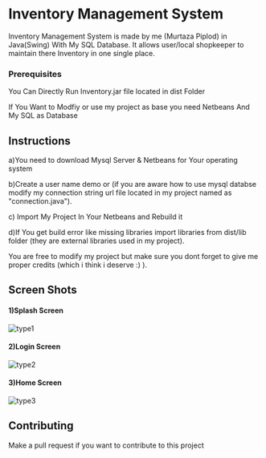 # Inventory Management System

Inventory Management System is made by me (Murtaza Piplod) in Java(Swing) With My SQL Database.
It allows user/local shopkeeper to maintain there Inventory in one single place.


### Prerequisites

You Can Directly Run Inventory.jar file located in dist Folder

If You Want to Modfiy or use my project as base you need Netbeans And My SQL as Database

## Instructions
a)You need to download Mysql Server  & Netbeans for Your operating system

b)Create a user name demo or (if you are aware how to use mysql databse modify my connection string url file located in my project named as "connection.java").

c) Import My Project In Your Netbeans and Rebuild it

d)If You get build error like missing libraries import libraries from dist/lib folder (they are external libraries used in my project).

You are free to modify my project but make sure you dont forget to give me proper credits (which i think i deserve :) ).

## Screen Shots

#### 1)Splash Screen
<img src="https://i.ibb.co/pKrwxDc/type1.png" alt="type1" border="0">

#### 2)Login Screen
<img src="https://i.ibb.co/qy3FdNB/type2.png" alt="type2" border="0">

#### 3)Home Screen
<img src="https://i.ibb.co/4svB01D/type3.png" alt="type3" border="0">


## Contributing

Make a pull request if you want to contribute to this project 



